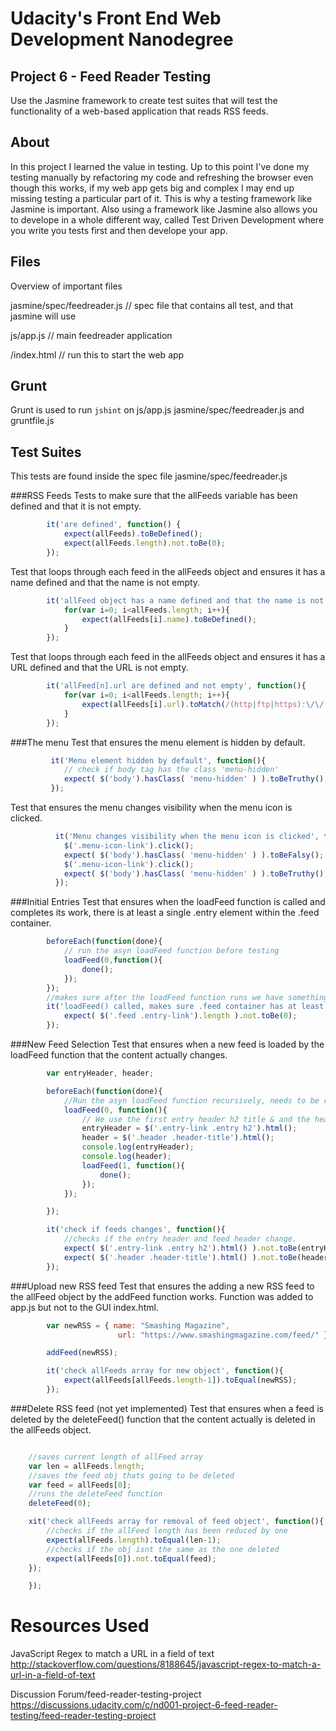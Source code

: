 # Udacity's Front End Web Development Nanodegree

## Project 6 - Feed Reader Testing

Use the Jasmine framework to create test suites that will test the functionality of a web-based application that reads RSS feeds.

## About

In this project I learned the value in testing. Up to this point I've done my testing manually by refactoring my code and refreshing the browser even though this works, if my web app gets big and complex I may end up missing testing a particular part of it. This is why a testing framework like Jasmine is important. Also using a framework like Jasmine also allows you to develope in a whole different way, called Test Driven Development where you write you tests first and then develope your app.

## Files
Overview of important files

jasmine/spec/feedreader.js // spec file that contains all test, and that jasmine will use

js/app.js // main feedreader application

/index.html // run this to start the web app

## Grunt
Grunt is used to run `jshint` on js/app.js jasmine/spec/feedreader.js and gruntfile.js

## Test Suites
This tests are found inside the spec file jasmine/spec/feedreader.js

###RSS Feeds
Tests to make sure that the allFeeds variable has been defined and that it is not empty.
```javascript
        it('are defined', function() {
            expect(allFeeds).toBeDefined();
            expect(allFeeds.length).not.toBe(0);
        });
```
Test that loops through each feed in the allFeeds object and ensures it has a name defined and that the name is not empty.
```javascript
        it('allFeed object has a name defined and that the name is not empty', function(){
            for(var i=0; i<allFeeds.length; i++){
                expect(allFeeds[i].name).toBeDefined();
            }
        });
```
Test that loops through each feed in the allFeeds object and ensures it has a URL defined and that the URL is not empty.
```javascript
        it('allFeed[n].url are defined and not empty', function(){
            for(var i=0; i<allFeeds.length; i++){
                expect(allFeeds[i].url).toMatch(/(http|ftp|https):\/\/[\w-]+(\.[\w-]+)+([\w.,@?^=%&amp;:\/~+#-]*[\w@?^=%&amp;\/~+#-])?/);
            }
        });
```
###The menu
Test that ensures the menu element is hidden by default.
```javascript
         it('Menu element hidden by default', function(){
            // check if body tag has the class 'menu-hidden'
            expect( $('body').hasClass( 'menu-hidden' ) ).toBeTruthy();
         });
```
Test that ensures the menu changes visibility when the menu icon is clicked.
```javascript
          it('Menu changes visibility when the menu icon is clicked', function(){
            $('.menu-icon-link').click();
            expect( $('body').hasClass( 'menu-hidden' ) ).toBeFalsy();
            $('.menu-icon-link').click();
            expect( $('body').hasClass( 'menu-hidden' ) ).toBeTruthy();
          });
```
###Initial Entries
Test that ensures when the loadFeed function is called and completes its work, there is at least a single .entry element within the .feed container.
```javascript
        beforeEach(function(done){
            // run the asyn loadFeed function before testing
            loadFeed(0,function(){
                done();
            });
        });
        //makes sure after the loadFeed function runs we have something inside of the .feed container
        it('loadFeed() called, makes sure .feed container has at least a single .entry element', function(){
            expect( $('.feed .entry-link').length ).not.toBe(0);
        });
```

###New Feed Selection
Test that ensures when a new feed is loaded by the loadFeed function that the content actually changes.
```javascript
        var entryHeader, header;

        beforeEach(function(done){
            //Run the asyn loadFeed function recursively, needs to be ran twice to check if content changes.
            loadFeed(0, function(){
                // We use the first entry header h2 title & and the header of the feed
                entryHeader = $('.entry-link .entry h2').html();
                header = $('.header .header-title').html();
                console.log(entryHeader);
                console.log(header);
                loadFeed(1, function(){
                    done();
                });
            });

        });

        it('check if feeds changes', function(){
            //checks if the entry header and feed header change.
            expect( $('.entry-link .entry h2').html() ).not.toBe(entryHeader);
            expect( $('.header .header-title').html() ).not.toBe(header);
        });
```

###Upload new RSS feed
Test that ensures the adding a new RSS feed to the allFeed object by the addFeed function works. Function was added to app.js but not to the GUI index.html.
```javascript
        var newRSS = { name: "Smashing Magazine",
                        url: "https://www.smashingmagazine.com/feed/" }

        addFeed(newRSS);

        it('check allFeeds array for new object', function(){
            expect(allFeeds[allFeeds.length-1]).toEqual(newRSS);
        });
```

###Delete RSS feed (not yet implemented)
Test that ensures when a feed is deleted by the deleteFeed() function that the content actually is deleted in the allFeeds object.
```javascript

    //saves current length of allFeed array
    var len = allFeeds.length;
    //saves the feed obj thats going to be deleted
    var feed = allFeeds[0];
    //runs the deleteFeed function
    deleteFeed(0);

    xit('check allFeeds array for removal of feed object', function(){
        //checks if the allFeed length has been reduced by one
        expect(allFeeds.length).toEqual(len-1);
        //checks if the obj isnt the same as the one deleted
        expect(allFeeds[0]).not.toEqual(feed);
    });

    });


```
# Resources Used
JavaScript Regex to match a URL in a field of text
http://stackoverflow.com/questions/8188645/javascript-regex-to-match-a-url-in-a-field-of-text

Discussion Forum/feed-reader-testing-project
https://discussions.udacity.com/c/nd001-project-6-feed-reader-testing/feed-reader-testing-project
